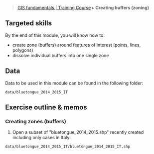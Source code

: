 > [GIS fundamentals | Training Course](agenda.md) ▸ **Creating buffers (zoning)**

## Targeted skills
By the end of this module, you will know how to:
* create zone (buffers) around features of interest (points, lines, polygons)
* dissolve individual buffers into one single zone

## Data
Data to be used in this module can be found in the following folder:
```
data/bluetongue_2014_2015_IT
```
## Exercise outline & memos

### Creating zones (buffers)

1. Open a subset of "bluetongue_2014_2015.shp" recently created including only cases in Italy: 

```
data/bluetongue_2014_2015_IT/bluetongue_2014_2015_IT.shp
```

